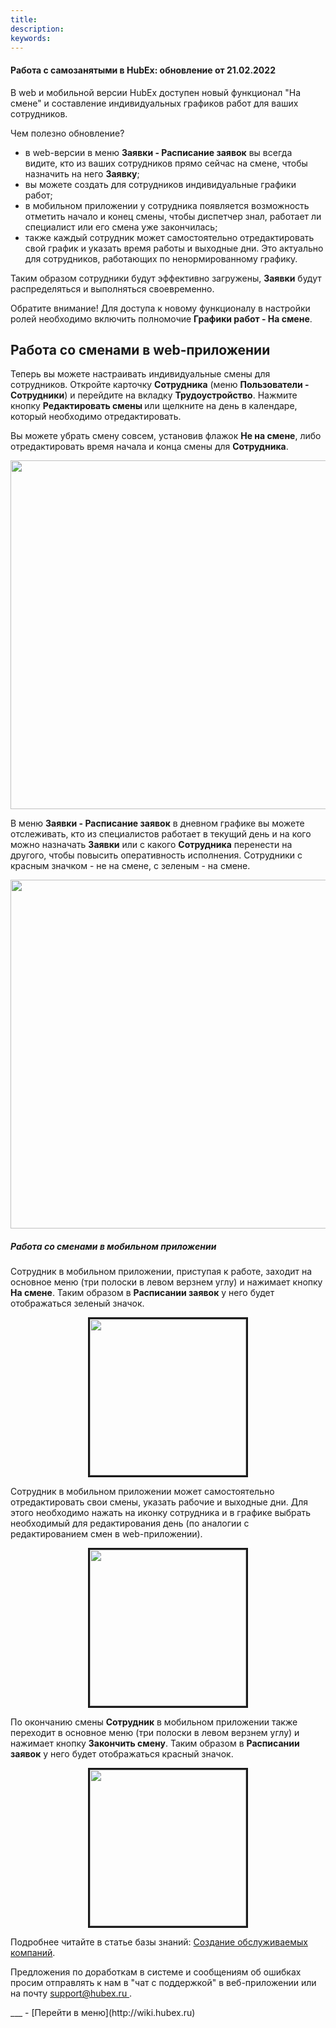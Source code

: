 ```yaml
---
title: 
description: 
keywords: 
---
```


#### Работа с самозанятыми в HubEx: обновление от 21.02.2022
<html>
<meta charset="utf-8">

</html>
<body>

<p>В web и мобильной версии HubEx доступен новый функционал "На смене" и составление индивидуальных графиков работ для ваших сотрудников.&nbsp;</p>
<p>Чем полезно обновление?</p>
<ul>
<li>в web-версии в меню <strong>Заявки - Расписание заявок</strong> вы всегда видите, кто из ваших сотрудников прямо сейчас на смене, чтобы назначить на него <strong>Заявку</strong>;</li>
<li>вы можете создать для сотрудников индивидуальные графики работ;</li>
<li>в мобильном приложении у сотрудника появляется возможность отметить начало и конец смены, чтобы диспетчер знал, работает ли специалист или его смена уже закончилась;</li>
<li>также каждый сотрудник может самостоятельно отредактировать свой график и указать время работы и выходные дни. Это актуально для сотрудников, работающих по ненормированному графику.</li>
</ul>
<p>Таким образом сотрудники будут эффективно загружены, <strong>Заявки</strong> будут распределяться и выполняться своевременно.</p>
<p>Обратите внимание! Для доступа к новому функционалу в настройки ролей необходимо включить полномочие <strong>Графики работ - На смене</strong>.</p>
<h2>Работа со сменами в web-приложении</h2>
<p>Теперь вы можете настраивать индивидуальные смены для сотрудников. Откройте карточку <strong>Сотрудника</strong> (меню <strong>Пользователи - Сотрудники</strong>) и перейдите на вкладку <strong>Трудоустройство</strong>. Нажмите кнопку <strong>Редактировать смены </strong>или щелкните на день в календаре, который необходимо отредактировать.</p>
<p>Вы можете убрать смену совсем, установив флажок <strong>Не на смене</strong>, либо отредактировать время начала и конца смены для <strong>Сотрудника</strong>.</p>

<div><img style="margin: 0 auto; display: block; max-width: 100%;" src="https://content.screencast.com/users/echinaek.val/folders/Capture/media/43cb9ddf-61fc-44ca-88a7-100ea5073ac5/LWR_Recording.png" width="558" height="auto" /></div>

<p>В меню <strong>Заявки - Расписание заявок</strong> в дневном графике вы можете отслеживать, кто из специалистов работает в текущий день и на кого можно назначать <strong>Заявки</strong> или с какого <strong>Сотрудника</strong> перенести на другого, чтобы повысить оперативность исполнения. Сотрудники с красным значком - не на смене, с зеленым - на смене.</p>

<div><img style="margin: 0 auto; display: block; max-width: 100%;" src="https://content.screencast.com/users/echinaek.val/folders/Capture/media/1a513eeb-b352-498b-8768-2c5af2ea9aa2/LWR_Recording.png" width="558" height="auto" /></div>


<h5>Работа со сменами в мобильном приложении</h5>
<p>Сотрудник в мобильном приложении, приступая к работе, заходит на основное меню (три полоски в левом верзнем углу) и нажимает кнопку <strong>На смене</strong>. Таким образом в <strong>Расписании заявок</strong> у него будет отображаться зеленый значок.</p>

<div><img style="display: block; max-width: 100%; border-style: solid; margin: 0px auto 0px auto;" src="https://content.screencast.com/users/echinaek.val/folders/Capture/media/d2e4e16f-0550-4cea-bbd8-9edb9fe326b6/LWR_Recording.png" width="250" height="auto" /></div>

<p>Сотрудник в мобильном приложении может самостоятельно отредактировать свои смены, указать рабочие и выходные дни. Для этого необходимо нажать на иконку сотрудника и в графике выбрать необходимый для редактирования день (по аналогии с редактированием смен в web-приложении).</p>

<div><img style="display: block; max-width: 100%; border-style: solid; margin: 0px auto 0px auto;" src="https://content.screencast.com/users/echinaek.val/folders/Capture/media/d3c8a361-5f3f-4061-b2e4-7bb222ee882f/LWR_Recording.png" width="250" height="auto" /></div>

<p>По окончанию смены <strong>Сотрудник</strong> в мобильном приложении также переходит в основное меню (три полоски в левом верзнем углу) и нажимает кнопку <strong>Закончить смену</strong>. Таким образом в <strong>Расписании заявок</strong> у него будет отображаться красный значок.</p>

<div><img style="display: block; max-width: 100%; border-style: solid; margin: 0px auto 0px auto;" src="https://content.screencast.com/users/echinaek.val/folders/Capture/media/c36406f9-08c5-4056-a2d1-c4802ef8a94a/LWR_Recording.png" width="250" height="auto" /></div>

<p>Подробнее читайте в статье базы знаний: <a href="https://wiki.hubex.ru/docs/FAQ/RU/user/CreatingCompany.html">Создание обслуживаемых компаний</a>.</p>

<p>Предложения по доработкам в системе и сообщениям об ошибках просим отправлять к нам в "чат с поддержкой" в веб-приложении или на почту <a href="mailto:support@hubex.ru" target="_blank" rel="noopener"> support@hubex.ru </a>.</p>

</body>
___
- [Перейти в меню](http://wiki.hubex.ru)
